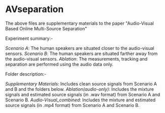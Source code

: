 # AVseparation

The above files are supplementary materials to the paper "Audio-Visual Based Online Multi-Source Separation"

Experiment summary:- 

*Scenario A*: The human speakers are situated closer to the audio-visual sensors. 
*Scenario B*: The human speakers are situated farther away from the audio-visual sensors. 
*Ablation*: The measurements, tracking and separation are performed using the audio data only. 

Folder description:-

*Supplementary Materials*: Includes clean source signals from Scenario A and B and the folders below.
*Ablation(audio-only)*: Includes the mixture signals and estimated source signals (in .wav format) from Scenario A and Scenario B. 
*Audio-Visual_combined*: Includes the mixture and estimated source signals (in .mp4 format) from Scenario A and Scenario B. 




